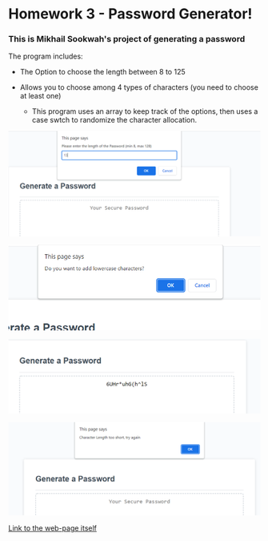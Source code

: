 # Homework 3 - Password Generator!

### This is Mikhail Sookwah's project of generating a password

The program includes:

* The Option to choose the length between 8 to 125

* Allows you to choose among 4 types of characters (you need to choose at least one)

    * This program uses an array to keep track of the options, then uses a case swtch to randomize the character allocation.

![Screenshot of how the program function, inputting the length of the password](./images/screenshot1.png)

![Screenshot that lets you choose what characters you want](./images/screenshot2.png)

![Screenshot of the generated result](/images/screenshot3.png)

![Screenshot of shoosing an invalid length](./images/screenshot4.png)

[Link to the web-page itself](https://mikhail25.github.io/Hw3-PasswordGenerator/)